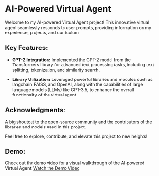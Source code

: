 # AI-Powered Virtual Agent

Welcome to my AI-powered Virtual Agent project! This innovative virtual agent seamlessly responds to user prompts, providing information on my experience, projects, and curriculum.

## Key Features:

- **GPT-2 Integration:** Implemented the GPT-2 model from the Transformers library for advanced text processing tasks, including text splitting, tokenization, and similarity search.

- **Library Utilization:** Leveraged powerful libraries and modules such as langchain, FAISS, and OpenAI, along with the capabilities of large language models (LLMs) like GPT-3.5, to enhance the overall functionality of the virtual agent.

## Acknowledgments:

A big shoutout to the open-source community and the contributors of the libraries and models used in this project.

Feel free to explore, contribute, and elevate this project to new heights!

## Demo:

Check out the demo video for a visual walkthrough of the AI-powered Virtual Agent:
[Watch the Demo Video](https://github.com/sumanthdonthula/AI-Powered-Virtual-Agent/ProjectDemo.mp4)
